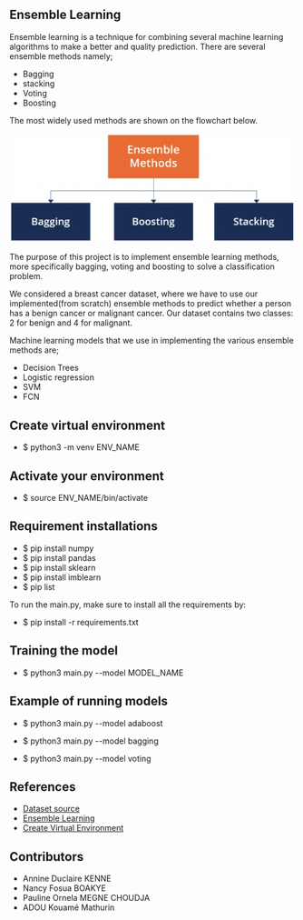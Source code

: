 ## Ensemble Learning

Ensemble learning is a technique for combining several machine learning algorithms to make a better and quality prediction. There are several ensemble methods namely;
- Bagging
- stacking
- Voting
- Boosting


The most widely used methods are shown on the flowchart below.

![](figures/ensemble_methods.png)



The purpose of this project is to implement ensemble learning methods, more specifically bagging, voting and boosting to solve a classification problem.

We considered a breast cancer dataset, where we have to use our implemented(from scratch) ensemble methods to predict whether a person has a benign cancer or malignant cancer. Our dataset contains two classes: 2 for benign and 4 for malignant.

Machine learning models that we use in implementing the various ensemble methods are;

- Decision Trees
- Logistic regression
- SVM
- FCN


## Create virtual environment 


- $ python3 -m venv ENV_NAME

## Activate your environment ##


- $ source ENV_NAME/bin/activate


## Requirement installations 
- $ pip install numpy
- $ pip install pandas
- $ pip install sklearn
- $ pip install imblearn
- $ pip list

To run the main.py, make sure to install all the requirements by:

- $ pip install -r requirements.txt 

## Training the model 


- $ python3 main.py --model MODEL_NAME 

## Example of running models 


- $ python3 main.py --model adaboost



- $ python3 main.py --model bagging


- $ python3 main.py --model voting



## References 
- [Dataset source](https://archive.ics.uci.edu/ml/datasets/breast+cancer+wisconsin+%28original%29)
- [Ensemble Learning](https://ieeexplore.ieee.org/abstract/document/7348652)
- [Create Virtual Environment](https://linuxize.com/post/how-to-create-python-virtual-environments-on-ubuntu-18-04/)


## Contributors
- Annine Duclaire KENNE
- Nancy Fosua BOAKYE 
- Pauline Ornela MEGNE CHOUDJA
- ADOU Kouamé Mathurin 







